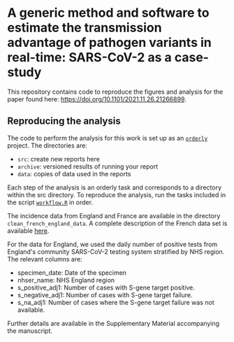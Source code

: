 # A generic method and software to estimate the transmission advantage of pathogen variants in real-time: SARS-CoV-2 as a case-study

This repository contains code to reproduce the figures and analysis for the paper found here: https://doi.org/10.1101/2021.11.26.21266899.

## Reproducing the analysis

The code to perform the analysis for this work is set up as an [`orderly`](https://github.com/vimc/orderly) project.  The directories are:

* `src`: create new reports here
* `archive`: versioned results of running your report
* `data`: copies of data used in the reports

Each step of the analysis is an orderly task and corresponds to a directory within the src directory. To reproduce the analysis, run the tasks included in the script [`workflow.R`](https://github.com/mrc-ide/epiestims/blob/main/workflow.R) in order. 

The incidence data from England and France are available in the
directory `clean_french_england_data`.
A complete description of the French data set is
available
[here](https://www.data.gouv.fr/fr/datasets/donnees-de-laboratoires-pour-le-depistage-indicateurs-sur-les-variants/).


For the data for England, we used the daily number of positive tests
from England's community SARS-CoV-2 testing system stratified by NHS
region. The relevant columns are:

- specimen_date: Date of the specimen
- nhser_name: NHS England region
- s_positive_adj1: Number of cases with S-gene target positive.
- s_negative_adj1: Number of cases with S-gene target failure.
- s_na_adj1: Number of cases where the S-gene target failure was not
  available.

Further details are available in the Supplementary Material
accompanying the manuscript.
